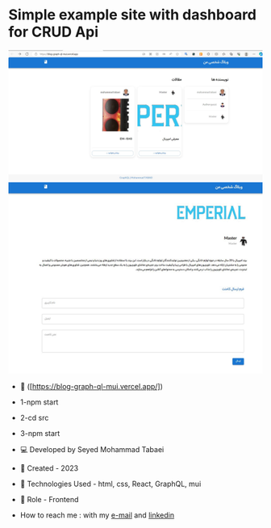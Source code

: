 # Simple example site with dashboard for CRUD Api
![weblog](https://github.com/m-tabaei/Blog-GraphQL-mui/blob/main/Capture.JPG?raw=true)
![weblog](https://github.com/m-tabaei/Blog-GraphQL-mui/blob/main/Capture2.JPG?raw=true)

- 🔗 ([https://blog-graph-ql-mui.vercel.app/])
- 1-npm start
- 2-cd src
- 3-npm start
- 💻 Developed by Seyed Mohammad Tabaei
- 📆 Created - 2023
- 🔧 Technologies Used - html, css, React, GraphQL, mui
- 🧑‍ Role - Frontend

- How to reach me : with my [e-mail](https://www.m-tabaie@gmail.com) and [linkedin](https://www.linkedin.com/in/mohammad-tabaei/)
